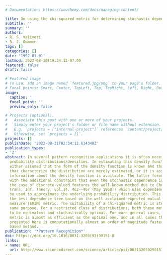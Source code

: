 ```yaml
---
# Documentation: https://wowchemy.com/docs/managing-content/

title: On using the chi-squared metric for determining stochastic dependence
subtitle: ''
summary: ''
authors:
- R. S. Valiveti
- B. J. Oommen
tags: []
categories: []
date: '1992-01-01'
lastmod: 2022-08-30T19:34:12-07:00
featured: false
draft: false

# Featured image
# To use, add an image named `featured.jpg/png` to your page's folder.
# Focal points: Smart, Center, TopLeft, Top, TopRight, Left, Right, BottomLeft, Bottom, BottomRight.
image:
  caption: ''
  focal_point: ''
  preview_only: false

# Projects (optional).
#   Associate this post with one or more of your projects.
#   Simply enter your project's folder or file name without extension.
#   E.g. `projects = ["internal-project"]` references `content/project/deep-learning/index.md`.
#   Otherwise, set `projects = []`.
projects: []
publishDate: '2022-08-31T02:34:12.614340Z'
publication_types:
- '2'
abstract: In several pattern recognition applications it is often necessary to approximate
  probability distributions/densities. In estimating this density function, it is
  either assumed that the form of the density function is known and that parameters
  that characterize the distribution are merely estimated, or it is assumed that no
  information about the density function is available. The latter formulation is considered
  with the additional constraint that even the stochastic dependence is unknown. For
  the case of discrete-valued features the well-known method due to Chow and Liu (IEEE
  Trans. Inf. Theory, vol.14, 462--467 (May 1968)) which uses dependence trees, can
  be used to approximate the underlying probability distribution. This method determines
  the best dependence-tree based on the well-acclaimed expected mutual information
  measure (EMIM) metric. The suitability of a chi-squared metric is studied for the
  same purpose. For a restricted class of distributions, both these metrics are shown
  to be equivalent and stochastically optimal. For more general cases, the latter
  metric is almost as efficient as the optimal one, and in all cases the technique
  presented here is computationally almost an order of magnitude faster than the EMIM
  based method.
publication: '*Pattern Recognition*'
doi: https://doi.org/10.1016/0031-3203(92)90151-8
links:
- name: URL
  url: http://www.sciencedirect.com/science/article/pii/0031320392901518
---
```

